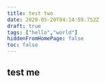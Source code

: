 ```yaml
---
title: test two
date: 2020-05-20T04:14:59.752Z
draft: true
tags: ["hello","world"]
hiddenFromHomePage: false
toc: false
---
```

## test me